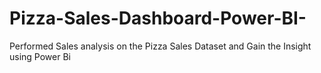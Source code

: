 # Pizza-Sales-Dashboard-Power-BI-
Performed Sales analysis on the Pizza Sales Dataset and Gain the Insight using Power Bi
